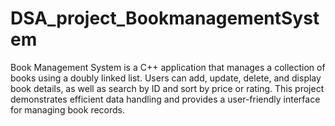 # DSA_project_BookmanagementSystem
Book Management System is a C++ application that manages a collection of books using a doubly linked list. Users can add, update, delete, and display book details, as well as search by ID and sort by price or rating. This project demonstrates efficient data handling and provides a user-friendly interface for managing book records.
